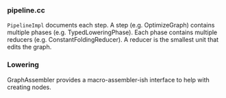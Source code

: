 ### pipeline.cc

`PipelineImpl` documents each step. A step (e.g. OptimizeGraph) contains multiple phases (e.g. TypedLoweringPhase). Each phase contains multiple reducers (e.g. ConstantFoldingReducer). A reducer is the smallest unit that edits the graph.

### Lowering

GraphAssembler provides a macro-assembler-ish interface to help with creating nodes.